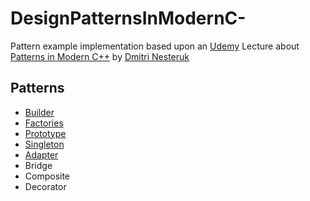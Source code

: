 # DesignPatternsInModernC-
Pattern example implementation based upon an [Udemy](https://www.udemy.com) Lecture about [Patterns in Modern C++](https://www.udemy.com/patterns-cplusplus/) by [Dmitri Nesteruk](https://www.udemy.com/user/dmitrinesteruk/)

## Patterns
- [Builder](https://github.com/Ben1980/DesignPatternsInModernCPP/blob/master/builder.h)
- [Factories](https://github.com/Ben1980/DesignPatternsInModernCPP/blob/master/factory.h)
- [Prototype](https://github.com/Ben1980/DesignPatternsInModernCPP/blob/master/prototype.h)
- [Singleton](https://github.com/Ben1980/DesignPatternsInModernCPP/blob/master/singleton.h)
- [Adapter](https://github.com/Ben1980/DesignPatternsInModernCPP/blob/master/adapter.h)
- Bridge
- Composite
- Decorator
